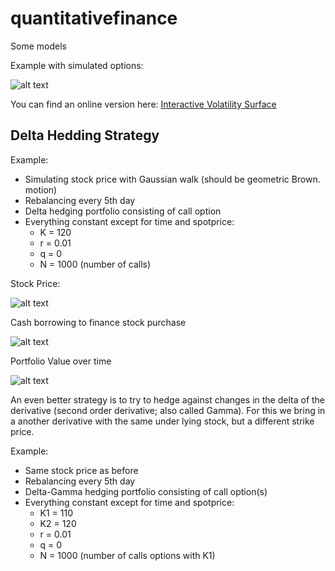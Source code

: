 # quantitativefinance
Some models

Example with simulated options:

![alt text](https://github.com/kgeoffrey/quantitativefinance/blob/master/fig/volatilitysurface.png "Logo Title Text 1")



You can find an online version here: [Interactive Volatility Surface](https://kgeoffrey.github.io/quantfinance/graph.html)


## Delta Hedding Strategy

Example:

 - Simulating stock price with Gaussian walk (should be geometric Brown. motion)
 - Rebalancing every 5th day 
 - Delta hedging portfolio consisting of call option 
 - Everything constant except for time and spotprice:
    - K = 120
    - r = 0.01
    - q = 0
    - N = 1000 (number of calls)
    
 Stock Price:
 
 ![alt text](https://github.com/kgeoffrey/quantitativefinance/blob/master/fig/stockprice.png "Logo Title Text 1")
 
 Cash borrowing to finance stock purchase 
 
 ![alt text](https://github.com/kgeoffrey/quantitativefinance/blob/master/fig/borrow.png "Logo Title Text 1")
 
 Portfolio Value over time
 
 ![alt text](https://github.com/kgeoffrey/quantitativefinance/blob/master/fig/value.png "Logo Title Text 1")


An even better strategy is to try to hedge against changes in the delta of the derivative (second order derivative; also called Gamma).
For this we bring in a another derivative with the same under lying stock, but a different strike price. 

Example:
 - Same stock price as before
 - Rebalancing every 5th day
 - Delta-Gamma hedging portfolio consisting of call option(s)
 - Everything constant except for time and spotprice: 
   - K1 = 110
   - K2 = 120
   - r = 0.01
   - q = 0
   - N = 1000 (number of calls options with K1)
